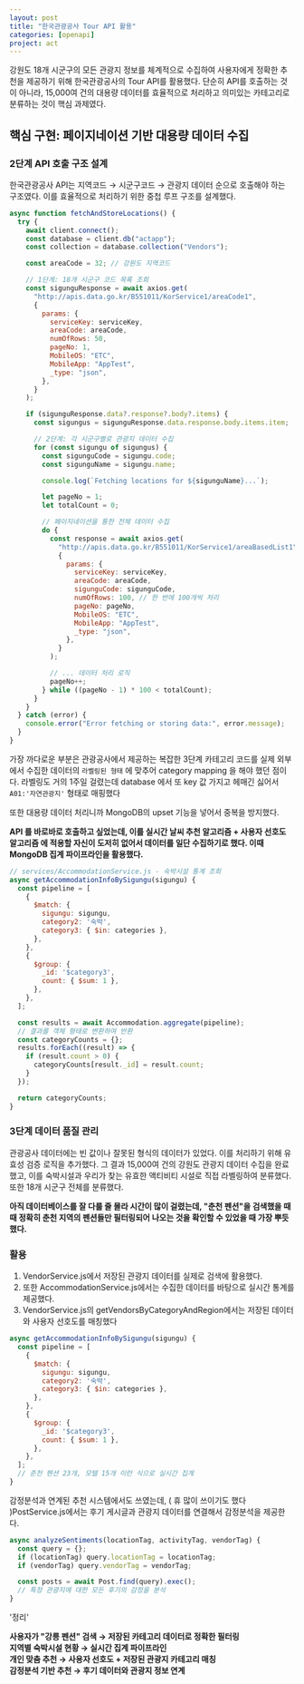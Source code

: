 ```yaml
---
layout: post
title: "한국관광공사 Tour API 활용"
categories: [openapi]
project: act
---
```


강원도 18개 시군구의 모든 관광지 정보를 체계적으로 수집하여 사용자에게 정확한 추천을 제공하기 위해 한국관광공사의 Tour API를 활용했다. 단순히 API를 호출하는 것이 아니라, 15,000여 건의 대용량 데이터를 효율적으로 처리하고 의미있는 카테고리로 분류하는 것이 핵심 과제였다.

## 핵심 구현: 페이지네이션 기반 대용량 데이터 수집

### 2단계 API 호출 구조 설계

한국관광공사 API는 지역코드 → 시군구코드 → 관광지 데이터 순으로 호출해야 하는 구조였다. 이를 효율적으로 처리하기 위한 중첩 루프 구조를 설계했다.

```javascript
async function fetchAndStoreLocations() {
  try {
    await client.connect();
    const database = client.db("actapp");
    const collection = database.collection("Vendors");

    const areaCode = 32; // 강원도 지역코드

    // 1단계: 18개 시군구 코드 목록 조회
    const sigunguResponse = await axios.get(
      "http://apis.data.go.kr/B551011/KorService1/areaCode1",
      {
        params: {
          serviceKey: serviceKey,
          areaCode: areaCode,
          numOfRows: 50,
          pageNo: 1,
          MobileOS: "ETC",
          MobileApp: "AppTest",
          _type: "json",
        },
      }
    );

    if (sigunguResponse.data?.response?.body?.items) {
      const sigungus = sigunguResponse.data.response.body.items.item;

      // 2단계: 각 시군구별로 관광지 데이터 수집
      for (const sigungu of sigungus) {
        const sigunguCode = sigungu.code;
        const sigunguName = sigungu.name;

        console.log(`Fetching locations for ${sigunguName}...`);

        let pageNo = 1;
        let totalCount = 0;

        // 페이지네이션을 통한 전체 데이터 수집
        do {
          const response = await axios.get(
            "http://apis.data.go.kr/B551011/KorService1/areaBasedList1",
            {
              params: {
                serviceKey: serviceKey,
                areaCode: areaCode,
                sigunguCode: sigunguCode,
                numOfRows: 100, // 한 번에 100개씩 처리
                pageNo: pageNo,
                MobileOS: "ETC",
                MobileApp: "AppTest",
                _type: "json",
              },
            }
          );

          // ... 데이터 처리 로직
          pageNo++;
        } while ((pageNo - 1) * 100 < totalCount);
      }
    }
  } catch (error) {
    console.error("Error fetching or storing data:", error.message);
  }
}
```

가장 까다로운 부분은 관광공사에서 제공하는 복잡한 3단계 카테고리 코드를 실제 외부에서 수집한 데이터의 `라벨링된 형태` 에 맞추어 category mapping 을 해야 했던 점이다.
라벨링도 거의 1주일 걸렸는데 database 에서 또 key 값 가지고 헤매긴 싫어서 `A01:'자연관광지'` 형태로 매핑했다

또한 대용량 데이터 처리니까 MongoDB의 upset 기능을 넣어서 중복을 방지했다.

**API 를 바로바로 호출하고 싶었는데, 이를 실시간 날씨 추천 알고리즘 + 사용자 선호도 알고리즘 에 적용할 자신이 도저히 없어서 데이터를 일단 수집하기로 했다. 이때 MongoDB 집계 파이프라인을 활용했다.**

```javascript
// services/AccommodationService.js - 숙박시설 통계 조회
async getAccommodationInfoBySigungu(sigungu) {
  const pipeline = [
    {
      $match: {
        sigungu: sigungu,
        category2: '숙박',
        category3: { $in: categories },
      },
    },
    {
      $group: {
        _id: '$category3',
        count: { $sum: 1 },
      },
    },
  ];

  const results = await Accommodation.aggregate(pipeline);
  // 결과를 객체 형태로 변환하여 반환
  const categoryCounts = {};
  results.forEach((result) => {
    if (result.count > 0) {
      categoryCounts[result._id] = result.count;
    }
  });

  return categoryCounts;
}
```

### 3단계 데이터 품질 관리

관광공사 데이터에는 빈 값이나 잘못된 형식의 데이터가 있었다. 이를 처리하기 위해 유효성 검증 로직을 추가했다.
그 결과 15,000여 건의 강원도 관광지 데이터 수집을 완료 했고, 이를 숙박시설과 우리가 찾는 유효한 액티비티 시설로 직접 라벨링하여 분류했다. 또한 18개 시군구 전체를 분류했다.

**아직 데이터베이스를 잘 다룰 줄 몰라 시간이 많이 걸렸는데, "춘천 펜션"을 검색했을 때때 정확히 춘천 지역의 펜션들만 필터링되어 나오는 것을 확인할 수 있었을 때 가장 뿌듯했다.**

### 활용

1. VendorService.js에서 저장된 관광지 데이터를 실제로 검색에 활용했다.
2. 또한 AccommodationService.js에서는 수집한 데이터를 바탕으로 실시간 통계를 제공했다.
3. VendorService.js의 getVendorsByCategoryAndRegion에서는 저장된 데이터와 사용자 선호도를 매칭했다

```javascript
async getAccommodationInfoBySigungu(sigungu) {
  const pipeline = [
    {
      $match: {
        sigungu: sigungu,
        category2: '숙박',
        category3: { $in: categories },
      },
    },
    {
      $group: {
        _id: '$category3',
        count: { $sum: 1 },
      },
    },
  ];
  // 춘천 펜션 23개, 모텔 15개 이런 식으로 실시간 집계
}
```

감정분석과 연계된 추천 시스템에서도 쓰였는데, ( 휴 많이 쓰이기도 했다 )PostService.js에서는 후기 게시글과 관광지 데이터를 연결해서 감정분석을 제공한다.

```javascript
async analyzeSentiments(locationTag, activityTag, vendorTag) {
  const query = {};
  if (locationTag) query.locationTag = locationTag;
  if (vendorTag) query.vendorTag = vendorTag;

  const posts = await Post.find(query).exec();
  // 특정 관광지에 대한 모든 후기의 감정을 분석
}
```

'정리'

<div style="font-weight: bold;">
  사용자가 "강릉 펜션" 검색 → 저장된 카테고리 데이터로 정확한 필터링<br>
  지역별 숙박시설 현황 → 실시간 집계 파이프라인<br>
  개인 맞춤 추천 → 사용자 선호도 + 저장된 관광지 카테고리 매칭<br>
  감정분석 기반 추천 → 후기 데이터와 관광지 정보 연계
</div>
